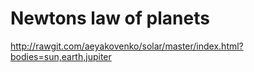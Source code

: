 Newtons law of planets
======================


http://rawgit.com/aeyakovenko/solar/master/index.html?bodies=sun,earth,jupiter

